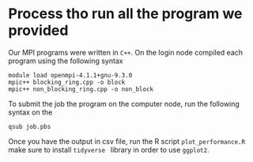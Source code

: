 # Process tho run all the program we provided

Our MPI programs were written in `C++`.  On the login node compiled each program using the following syntax  

```
module load openmpi-4.1.1+gnu-9.3.0
mpic++ blocking_ring.cpp -o block 
mpic++ non_blocking_ring.cpp -o non_block
```
To submit the job the program on the computer node, run the following syntax on the 

```
qsub job.pbs
```
Once you have the output in csv file, run the R script `plot_performance.R` make sure to install `tidyverse ` library in order to use `ggplot2`. 

